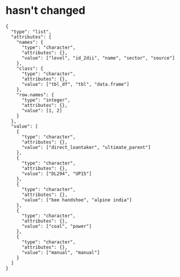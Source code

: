 # hasn't changed

    {
      "type": "list",
      "attributes": {
        "names": {
          "type": "character",
          "attributes": {},
          "value": ["level", "id_2dii", "name", "sector", "source"]
        },
        "class": {
          "type": "character",
          "attributes": {},
          "value": ["tbl_df", "tbl", "data.frame"]
        },
        "row.names": {
          "type": "integer",
          "attributes": {},
          "value": [1, 2]
        }
      },
      "value": [
        {
          "type": "character",
          "attributes": {},
          "value": ["direct_loantaker", "ultimate_parent"]
        },
        {
          "type": "character",
          "attributes": {},
          "value": ["DL294", "UP15"]
        },
        {
          "type": "character",
          "attributes": {},
          "value": ["bee handshoe", "alpine india"]
        },
        {
          "type": "character",
          "attributes": {},
          "value": ["coal", "power"]
        },
        {
          "type": "character",
          "attributes": {},
          "value": ["manual", "manual"]
        }
      ]
    }

